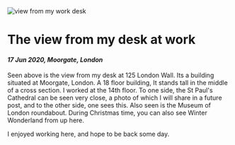 <img class='img img--left img--grow' src='/posts/photos/125-london-wall.jpg' alt='view from my work desk' title='view from my work desk' />

# The view from my desk at work

#### *17 Jun 2020, Moorgate, London*

Seen above is the view from my desk at 125 London Wall. Its a building situated at Moorgate, London. A 18 floor building, It stands tall in the middle of a cross section. I worked at the 14th floor. To one side, the St Paul's Cathedral can be seen very close, a photo of which I will share in a future post, and to the other side, one sees this. Also seen is the Museum of London roundabout. During Christmas time, you can also see Winter Wonderland from up here.

I enjoyed working here, and hope to be back some day.
